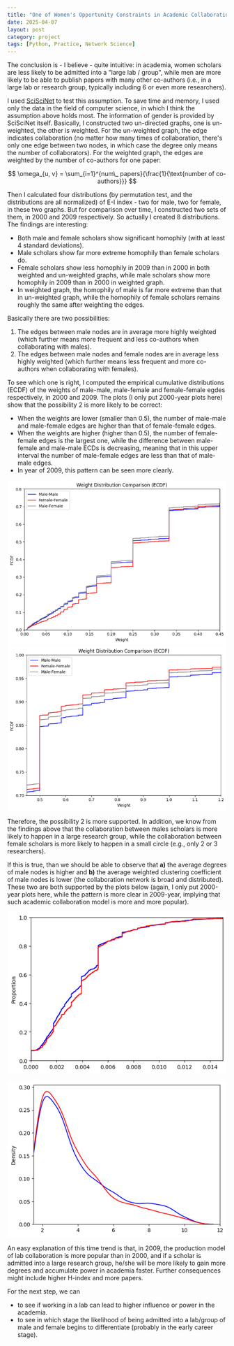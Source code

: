 ```yaml
---
title: "One of Women's Opportunity Constraints in Academic Collaboration Networks"
date: 2025-04-07
layout: post
category: project
tags: [Python, Practice, Network Science]
---
```


The conclusion is - I believe - quite intuitive: in academia, women scholars are less likely to be admitted into a "large lab / group", while men are more likely to be able to publish papers with many other co-authors (i.e., in a large lab or research group, typically including 6 or even more researchers).

I used [SciSciNet](https://www.nature.com/articles/s41597-023-02198-9) to test this assumption. To save time and memory, I used only the data in the field of computer science, in which I think the assumption above holds most. The information of gender is provided by SciSciNet itself. Basically, I constructed two un-directed graphs, one is un-weighted, the other is weighted. For the un-weighted graph, the edge indicates collaboration \(no matter how many times of collaboration, there's only one edge between two nodes, in which case the degree only means the number of collaborators\). For the weighted graph, the edges are weighted by the number of co-authors for one paper:

$$
\omega_{u, v} = \sum_{i=1}^{num\_ papers}{\frac{1}{\text{number of co-authors}}}
$$

Then I calculated four distributions \(by permutation test, and the distributions are all normalized\) of E-I index - two for male, two for female, in these two graphs. But for comparison over time, I constructed two sets of them, in 2000 and 2009 respectively. So actually I created 8 distributions. The findings are interesting:
- Both male and female scholars show significant homophily \(with at least 4 standard deviations\).
- Male scholars show far more extreme homophily than female scholars do.
- Female scholars show less homophily in 2009 than in 2000 in both weighted and un-weighted graphs, while male scholars show more homophily in 2009 than in 2000 in weighted graph. 
- In weighted graph, the homophily of male is far more extreme than that in un-weighted graph, while the homophily of female scholars remains roughly the same after weighting the edges.

Basically there are two possibilities:
1. The edges between male nodes are in average more highly weighted \(which further means more frequent and less co-authors when collaborating with males\).
2. The edges between male nodes and female nodes are in average less highly weighted \(which further means less frequent and more co-authors when collaborating with females\).

To see which one is right, I computed the empirical cumulative distributions \(ECDF\) of the weights of male-male, male-female and female-female egdes respectively, in 2000 and 2009. The plots \(I only put 2000-year plots here\) show that the possibility 2 is more likely to be correct:
- When the weights are lower \(smaller than 0.5\), the number of male-male and male-female edges are higher than that of female-female edges.
- When the weights are higher \(higher than 0.5\), the number of female-female edges is the largest one, while the difference between male-female and male-male ECDs is decreasing, meaning that in this upper interval the number of male-female edges are less than that of male-male edges.
- In year of 2009, this pattern can be seen more clearly.


![alt text](/images/2000_low.png)
![alt text](/images/2000_upp.png)

Therefore, the possibility 2 is more supported. In addition, we know from the findings above that the collaboration between males scholars is more likely to happen in a large research group, while the collaboration between female scholars is more likely to happen in a small circle \(e.g., only 2 or 3 researchers\).

If this is true, than we should be able to observe that **a\)** the average degrees of male nodes is higher and **b\)** the average weighted clustering coefficient of male nodes is lower \(the collaboration network is broad and distributed\). These two are both supported by the plots below (again, I only put 2000-year plots here, while the pattern is more clear in 2009-year, implying that such academic collaboration model is more and more popular).

![alt text](/images/clustering_2000.png)

![alt text](/images/degree_kde_2000.png)

An easy explanation of this time trend is that, in 2009, the production model of lab collaboration is more popular than in 2000, and if a scholar is admitted into a large research group, he/she will be more likely to gain more degrees and accumulate power in academia faster. Further consequences might include higher H-index and more papers.

For the next step, we can
- to see if working in a lab can lead to higher influence or power in the academia.
- to see in which stage the likelihood of being admitted into a lab/group of male and female begins to differentiate \(probably in the early career stage\).